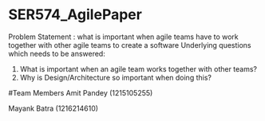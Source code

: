 # SER574_AgilePaper
Problem Statement : what is important when agile teams have to work together with other agile teams to create a software
Underlying questions which needs to be answered:
1. What is important when an agile team works together with other teams?
2. Why is Design/Architecture so important when doing this?

#Team Members
Amit Pandey 
(1215105255)

Mayank Batra
(1216214610)
